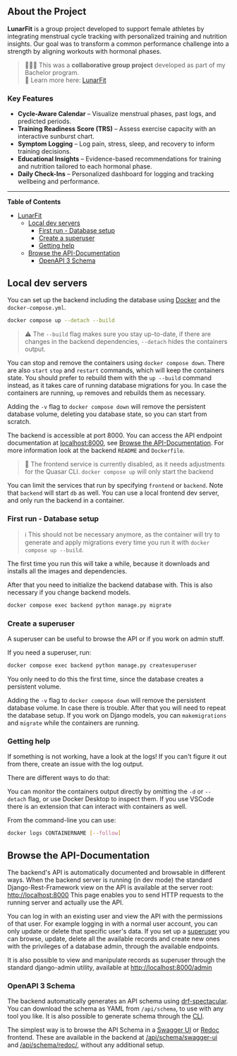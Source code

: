 ## About the Project

**LunarFit** is a group project developed to support female athletes by integrating menstrual cycle tracking with personalized training and nutrition insights. Our goal was to transform a common performance challenge into a strength by aligning workouts with hormonal phases.

> 🧑‍🤝‍🧑 This was a **collaborative group project** developed as part of my Bachelor program.  
> 📖 Learn more here: [LunarFit](https://showtime.f4.htw-berlin.de/ss24/bachelor/b3-lunarfit/)  

### Key Features

- **Cycle-Aware Calendar** – Visualize menstrual phases, past logs, and predicted periods.
- **Training Readiness Score (TRS)** – Assess exercise capacity with an interactive sunburst chart.
- **Symptom Logging** – Log pain, stress, sleep, and recovery to inform training decisions.
- **Educational Insights** – Evidence-based recommendations for training and nutrition tailored to each hormonal phase.
- **Daily Check-Ins** – Personalized dashboard for logging and tracking wellbeing and performance.

---

<!-- markdown-toc start - Don't edit this section. Run M-x markdown-toc-refresh-toc -->
**Table of Contents**

- [LunarFit](#lunarfit)
    - [Local dev servers](#local-dev-servers)
        - [First run - Database setup](#first-run---database-setup)
        - [Create a superuser](#create-a-superuser)
        - [Getting help](#getting-help)
    - [Browse the API-Documentation](#browse-the-api-documentation)
        - [OpenAPI 3 Schema](#openapi-3-schema)

<!-- markdown-toc end -->

## Local dev servers

You can set up the backend including the database using [Docker](https://docs.docker.com/engine/install/) and the `docker-compose.yml`.

``` sh
docker compose up --detach --build
```

> ⚠️ The `--build` flag makes sure you stay up-to-date, if there are changes in the backend dependencies, `--detach` hides the containers output.

You can stop and remove the containers using `docker compose down`.
There are also `start` `stop` and `restart` commands, which will keep the containers state.
You should prefer to rebuild them with the `up --build` command instead, as it takes care of running database migrations for you.
In case the containers are running, `up` removes and rebuilds them as necessary.

Adding the `-v` flag to `docker compose down` will remove the persistent database volume, deleting you database state, so you can start from scratch. 

The backend is accessible at port 8000. You can access the API endpoint documentation at <localhost:8000>, see [Browse the API-Documentation](#browse-the-api-documentation). For more information look at the backend `README` and `Dockerfile`.

> 🙊 The frontend service is currently disabled, as it needs adjustments for the Quasar CLI. `docker compose up` will only start the backend

>>>
You can limit the services that run by specifying `frontend` or `backend`.
Note that `backend` will start `db` as well.
You can use a local frontend dev server, and only run the backend in a container.
>>>

### First run - Database setup

> ℹ️ This should not be necessary anymore, as the container will try to generate and apply migrations every time you run it with `docker compose up --build`.

The first time you run this will take a while, because it downloads and installs all the images and dependencies.

After that you need to initialize the backend database with. This is also necessary if you change backend models.

``` sh
docker compose exec backend python manage.py migrate
```

### Create a superuser

A superuser can be useful to browse the API or if you work on admin stuff.

If you need a superuser, run:
``` sh
docker compose exec backend python manage.py createsuperuser
```

You only need to do this the first time, since the database creates a persistent volume.

Adding the `-v` flag to `docker compose down` will remove the persistent database volume. In case there is trouble. After that you will need to repeat the database setup. If you work on Django models, you can `makemigrations` and `migrate` while the containers are running.

### Getting help

If something is not working, have a look at the logs! If you can't figure it out from there, create an issue with the log output.

There are different ways to do that:

You can monitor the containers output directly by omitting the `-d` or `--detach` flag, or use Docker Desktop to inspect them.
If you use VSCode there is an extension that can interact with containers as well.

From the command-line you can use:
``` sh
docker logs CONTAINERNAME [--follow]
```

## Browse the API-Documentation

The backend's API is automatically documented and browsable in different ways.
When the backend server is running (in dev mode) the standard Django-Rest-Framework view on the API is available at the server root: <http://localhost:8000>
This page enables you to send HTTP requests to the running server and actually use the API.

You can log in with an existing user and view the API with the permissions of that user. For example logging in with a normal user account, you can only update or delete that specific user's data.
If you set up a [superuser](#create-a-superuser) you can browse, update, delete all the available records and create new ones with the privileges of a database admin, through the available endpoints.

It is also possible to view and manipulate records as superuser through the standard django-admin utility, available at <http://localhost:8000/admin>

### OpenAPI 3 Schema

The backend automatically generates an API schema using [drf-spectacular](https://drf-spectacular.readthedocs.io/en/latest/index.html).
You can download the schema as YAML from `/api/schema`, to use with any tool you like.
It is also possible to generate schema through the [CLI](https://drf-spectacular.readthedocs.io/en/latest/readme.html#take-it-for-a-spin).

The simplest way is to browse the API Schema in a [Swagger UI](https://swagger.io/tools/swagger-ui/) or [Redoc](https://redocly.github.io/redoc/) frontend. These are available in the backend at [/api/schema/swagger-ui](http://localhost:8000/api/schema/swagger-ui/) and [/api/schema/redoc/](http://localhost:8000/api/schema/redoc/), without any additional setup.
